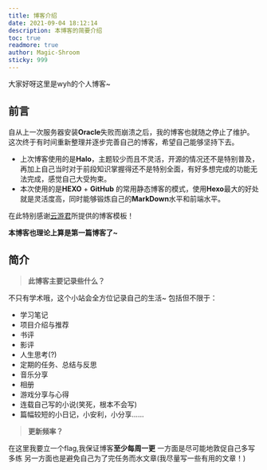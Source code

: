 ```yaml
---
title: 博客介绍
date: 2021-09-04 18:12:14 
description: 本博客的简要介绍
toc: true
readmore: true
author: Magic-Shroom
sticky: 999
---
```


大家好呀这里是wyh的个人博客~

## 前言
自从上一次服务器安装**Oracle**失败而崩溃之后，我的博客也就随之停止了维护。
这次终于有时间重新整理并逐步完善自己的博客，希望自己能够坚持下去。

- 上次博客使用的是**Halo**，主题较少而且不灵活，开源的情况还不是特别普及，再加上自己当时对于前段知识掌握得还不是特别全面，有好多想完成的功能无法完成，感觉自己大受拘束。
- 本次使用的是**HEXO** + **GitHub** 的常用静态博客的模式，使用**Hexo**最大的好处就是灵活度高，同时能够锻炼自己的**MarkDown**水平和前端水平。

在此特别感谢[云游君](https://www.yunyoujun.cn/)所提供的博客模板！

**本博客也理论上算是第一篇博客了~**
## 简介
 
> **此博客主要记录些什么？**

不只有学术哦，这个小站会全方位记录自己的生活~
包括但不限于：
- 学习笔记
- 项目介绍与推荐
- 书评
- 影评
- 人生思考(?)
- 定期的任务、总结与反思
- 音乐分享
- 相册
- 游戏分享与心得
- 连载自己写的小说(笑死，根本不会写)
- 篇幅较短的小日记，小安利，小分享......


> **更新频率？**

在这里我要立一个flag,我保证博客**至少每周一更**
   一方面是尽可能地敦促自己多写多练
   另一方面也是避免自己为了完任务而水文章(我尽量写一些有用的文章！)


